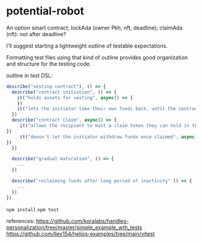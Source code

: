 # potential-robot

An option smart contract;
lockAda (owner Pkh, nft, deadline);
claimAda (nft): not after deadline? 

I'll suggest starting a lightweight outline of testable expectations.

Formatting test files using that kind of outline provides good organization and structure for the testing code.

outline in test DSL:

```javascript
describe("vesting contract"), () => {
  describe("contract initiation", () => {
    it("holds assets for vesting", async() => {
    })
    it("lets the initiator take their own funds back, until the contract is claimed", async () => {})
  })
  describe("contract claim", async() => {
     it("allows the recipient to mint a claim token they can hold in their wallet" async() => {
})
     it("doesn't let the initiator withdraw funds once claimed", async() => {
})
  })

  describe("gradual maturation", () => {
    ...
  })

  describe("reclaiming funds after long period of inactivity" () => {
    ...
  })
})
```




`npm install`
`npm test`

references:
https://github.com/koralabs/handles-personalization/tree/master/simple_example_wth_tests
https://github.com/lley154/helios-examples/tree/main/vitest
